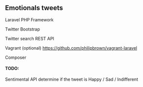## Emotionals tweets
 Laravel PHP Framework

 Twitter Bootstrap

 Twitter search REST API

 Vagrant (optional) https://github.com/philipbrown/vagrant-laravel

 Composer

#### TODO:
Sentimental API determine if the tweet is Happy / Sad / Indifferent
